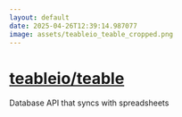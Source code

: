 ```yaml
---
layout: default
date: 2025-04-26T12:39:14.987077
image: assets/teableio_teable_cropped.png
---
```


# [teableio/teable](https://github.com/teableio/teable)

Database API that syncs with spreadsheets
